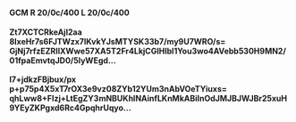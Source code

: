 #### GCM R 20/0c/400 L 20/0c/400
**Zt7XCTCRkeAjl2aa**<br/>**8IxeHr7s6FJTWzx7lKvkYJsMTYSK33b7/my9U7WRO/s=**<br/>**GjNj7rfzEZRIlXWwe57XA5T2Fr4LkjCGlHlbl1You3wo4AVebb530H9MN2/01fpaEmvtqJD0/5lyWEgd...**<br/><br/>
**l7+jdkzFBjbux/px**<br/>**p+p75p4X5xT7rOX3e9vz08ZYb12YUm3nAbVOeTYiuxs=**<br/>**qhLww8+Flzj+LtEgZY3mNBUKhlNAinfLKnMkABiInOdJMJBJWJBr25xuH9YEyZKPgxd6Rc4GpqhrUqyo...**